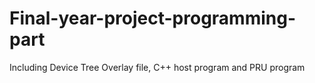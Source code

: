 # Final-year-project-programming-part
Including Device Tree Overlay file, C++ host program and PRU program
